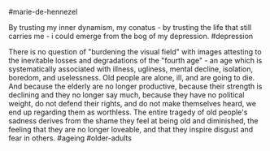 #marie-de-hennezel

By trusting my inner dynamism, my conatus - by trusting the life that still carries me - i could emerge from the bog of my depression.
#depression

There is no question of "burdening the visual field" with images attesting to the inevitable losses and degradations of the "fourth age" - an age which is systematically associated with illness, ugliness, mental decline, isolation, boredom, and uselessness. Old people are alone, ill, and are going to die. And because the elderly are no longer productive, because their strength is declining and they no longer say much, because they have no political weight, do not defend their rights, and do not make themselves heard, we end up regarding them as worthless. The entire tragedy of old people's sadness derives from the shame they feel at being old and diminished, the feeling that they are no longer loveable, and that they inspire disgust and fear in others.
#ageing #older-adults 